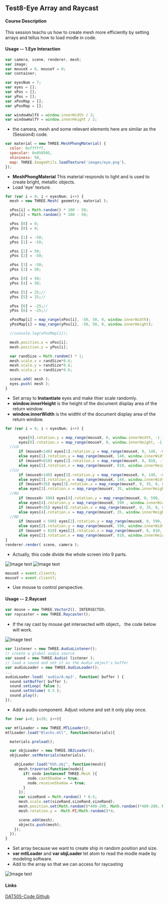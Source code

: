 ## Test8-Eye Array and Raycast ##

#### Course Description ####
This session teachs us how to create mesh more efficiently by setting arrays and tellus how to load modle in code.

#### Usage -- 1.Eye Interaction ####
```javascript
var camera, scene, renderer, mesh;
var image;
var mouseX = 0, mouseY = 0;
var container;

var eyesNum = 7;
var eyes = [];
var xPos = [];
var yPos = [];
var xPosMap = [];
var yPosMap = [];

var windowHalfX = window.innerWidth / 2;
var windowHalfY = window.innerHeight / 2;
```

* the camera, mesh and some relevant elements here are similar as the (Session4) code.

```javascript
var material = new THREE.MeshPhongMaterial( {
  color: 0xffffff,
  specular: 0x050505,
  shininess: 50,
  map: THREE.ImageUtils.loadTexture('images/eye.png'),
});
```

* **MeshPhongMaterial** This material responds to light and is used to create bright, metallic objects.
* Load 'eye' texture.

```javascript
for (var i = 0; i < eyesNum; i++) {
  mesh = new THREE.Mesh( geometry, material );

  xPos[i] = Math.random() * 100 - 50;
  yPos[i] = Math.random() * 100 - 50;

  xPos [0] = 0;
  yPos [0] = 0;

  xPos [1] = -50;
  yPos [1] = -50;

  xPos [2] = 50;
  yPos [2] = -50;

  xPos [3] = -50;
  yPos [3] = 50;

  xPos [4] = 50;
  yPos [4] = 50;

  xPos [5] = 25;//
  yPos [5] = 25;//

  xPos [6] = -25;//
  yPos [6] = -25;//

  xPosMap[i] = map_range(xPos[i], -50, 50, 0, window.innerWidth);
  yPosMap[i] = map_range(yPos[i], -50, 50, 0, window.innerHeight);

  //console.log(xPosMap[1]);

  mesh.position.x = xPos[i];
  mesh.position.y = yPos[i];

  var randSize = Math.random() * 1;
  mesh.scale.x = randSize*0.6;
  mesh.scale.y = randSize*0.6;
  mesh.scale.z = randSize*0.6;

  scene.add( mesh );
  eyes.push( mesh );
}
```

* Set array to **Instantiate** eyes and make thier scale randomly.
* **window.innerHeight** is the height of the document display area of the return window.
* **window.innerWidth** is the widtht of the document display area of the return window.

```javascript
for (var i = 0; i < eyesNum; i++) {

      eyes[0].rotation.y = map_range(mouseX, 0, window.innerWidth, -1.14, 1.14);
      eyes[0].rotation.x = map_range(mouseY, 0, window.innerHeight, -1.14, 1.14);
  //LD
      if (mouseX<140) eyes[1].rotation.y = map_range(mouseX, 0, 140, -0.2, 0.25);
      else eyes[1].rotation.y = map_range(mouseX, 140, window.innerWidth, 0.25, 1.14);
      if (mouseY<810) eyes[1].rotation.x = map_range(mouseY, 0, 810, -1.14, -0.25);
      else eyes[1].rotation.x = map_range(mouseY, 810, window.innerHeight, -0.25, 0);
  //LU
      if (mouseX<140) eyes[3].rotation.y = map_range(mouseX, 0, 140, -0.2, 0.25);
      else eyes[3].rotation.y = map_range(mouseX, 140, window.innerWidth, 0.25, 1.14);
      if (mouseY<35) eyes[3].rotation.x = map_range(mouseY, 0, 35, 0, 0.25);
      else eyes[3].rotation.x = map_range(mouseY, 35, window.innerHeight, 0.25, 1.14);
  //RU
      if (mouseX< 590) eyes[4].rotation.y = map_range(mouseX, 0, 590, -1.14, -0.69);
      else eyes[4].rotation.y = map_range(mouseX, 590 , window.innerWidth, -0.69 , 0.2);
      if (mouseY<35) eyes[4].rotation.x = map_range(mouseY, 0, 35, 0, 0.25);
      else eyes[4].rotation.x = map_range(mouseY, 35, window.innerHeight, 0.25, 1.14);
  //RD
      if (mouseX < 590) eyes[2].rotation.y = map_range(mouseX, 0, 590, -1.14, -0.69);
      else eyes[2].rotation.y = map_range(mouseX, 590, window.innerWidth, -0.69, 0.2);
      if (mouseY < 810) eyes[2].rotation.x = map_range(mouseY, 0, 810, -1.14, -0.25);
      else eyes[2].rotation.x = map_range(mouseY, 810, window.innerHeight, -0.25, 0);
}
renderer.render( scene, camera );
```
* Actually, this code divide the whole screen into 9 parts.

![Image text](/pictures/eye.png)
![Image text](/pictures/DA.png)

```javascript
mouseX = event.clientX;
mouseY = event.clientY;
```
* Use mouse to control perspective.

#### Usage -- 2.Raycast ####
```javascript
var mouse = new THREE.Vector2(), INTERSECTED;
var	raycaster = new THREE.Raycaster();
```
* If the ray cast by mouse get intersected with object， the code below will work.

![Image text](/pictures/ray2.png)
```javascript
var listener = new THREE.AudioListener();
// create a global audio source
var sound = new THREE.Audio( listener );
// load a sound and set it as the Audio object's buffer
var audioLoader = new THREE.AudioLoader();
...
audioLoader.load( 'audio/A.mp3', function( buffer ) {
  sound.setBuffer( buffer );
  sound.setLoop( false );
  sound.setVolume( 0.5 );
  sound.play();
});
```
* Add a audio component. Adjust volume and set it only play once.

```javascript
for (var i=0; i<20; i++){

var mtlLoader = new THREE.MTLLoader();
mtlLoader.load("Blocks.mtl", function(materials){

  materials.preload();

  var objLoader = new THREE.OBJLoader();
  objLoader.setMaterials(materials);

    objLoader.load("hhh.obj", function(mesh){
      mesh.traverse(function(node){
        if( node instanceof THREE.Mesh ){
          node.castShadow = true;
          node.receiveShadow = true;
        }
      });
      var sizeRand = Math.random() * 0.5;
      mesh.scale.set(sizeRand,sizeRand,sizeRand);
      mesh.position.set(Math.random()*400-200, Math.random()*400-200, Math.random()*400-200);
      mesh.rotation.y = -Math.PI/Math.random()*4;

      scene.add(mesh);
      objects.push(mesh);
    });
  });
}
```
* Set array because we want to create ship in random position and size.
* **var mtlLoader** and **var objLoader** let atom to read the modle made by modeling software.
* Add to the array so that we can access for raycasting

![Image text](/pictures/ray.png)


#### Links ####
[DAT505-Code Github](https://github.com/kevenie/DAT505-Code)
